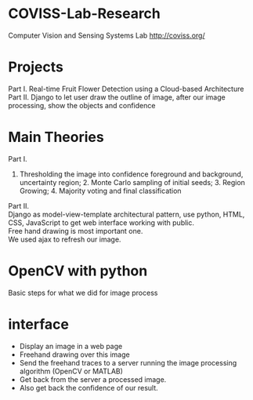 # COVISS-Lab-Research
Computer Vision and Sensing Systems Lab
http://coviss.org/

# Projects
Part I. Real-time Fruit Flower Detection using a Cloud-based Architecture    
Part II. Django to let user draw the outline of image, after our image processing, show the objects and confidence    

# Main Theories   
Part I.   
1. Thresholding the image into confidence foreground and background, uncertainty region; 2. Monte Carlo sampling of initial seeds; 3. Region Growing; 4. Majority voting and final classification   

Part II.  
Django as model-view-template architectural pattern, use python, HTML, CSS, JavaScript to get web interface working with public.    
Free hand drawing is most important one.   
We used ajax to refresh our image.   

# OpenCV with python
Basic steps for what we did for image process

# interface  
- Display an image in a web page  
- Freehand drawing over this image  
- Send the freehand traces to a server running the image processing algorithm (OpenCV or MATLAB)  
- Get back from the server a processed image.  
- Also get back the confidence of our result.   
